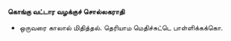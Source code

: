 **கொங்கு வட்டார வழக்குச் சொல்லகராதி**
- ஒருவரை காலால் மிதித்தல். தெரியாம மெதிச்சுட்டெ பாள்ளிக்கக்கொ.


